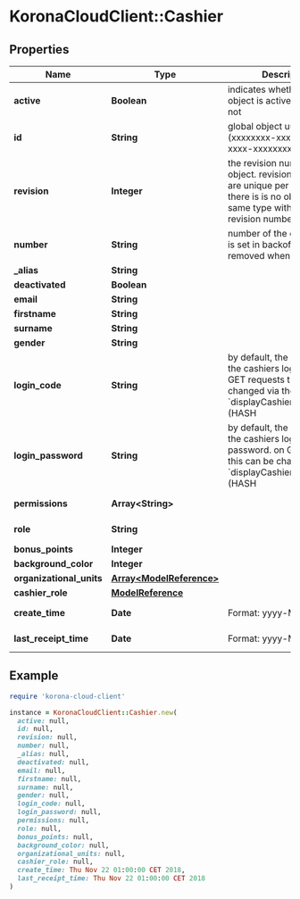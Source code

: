 # KoronaCloudClient::Cashier

## Properties

| Name | Type | Description | Notes |
| ---- | ---- | ----------- | ----- |
| **active** | **Boolean** | indicates whether the object is active for use or not | [optional][readonly] |
| **id** | **String** | global object uuid (xxxxxxxx-xxxx-xxxx-xxxx-xxxxxxxxxxxx) | [optional] |
| **revision** | **Integer** | the revision number of the object. revision numbers are unique per object-type. there is is no object of the same type with identical revision numbers. | [optional][readonly] |
| **number** | **String** | number of the object, like it is set in backoffice; will be removed when active&#x3D;false | [optional] |
| **_alias** | **String** |  | [optional] |
| **deactivated** | **Boolean** |  | [optional] |
| **email** | **String** |  | [optional] |
| **firstname** | **String** |  | [optional] |
| **surname** | **String** |  | [optional] |
| **gender** | **String** |  | [optional] |
| **login_code** | **String** | by default, the md5 hash of the cashiers login code. on GET requests this can be changed via the &#x60;displayCashierCredentials&#x3D;(HASH|PLAIN|NONE)&#x60; parameter, on POST and PATCH it is always assumed to be &#x60;PLAIN&#x60; text. | [optional] |
| **login_password** | **String** | by default, the md5 hash of the cashiers login password. on GET requests this can be changed via the &#x60;displayCashierCredentials&#x3D;(HASH|PLAIN|NONE)&#x60; parameter, on POST and PATCH it is always assumed to be &#x60;PLAIN&#x60; text. | [optional] |
| **permissions** | **Array&lt;String&gt;** |  | [optional][readonly] |
| **role** | **String** |  | [optional][readonly] |
| **bonus_points** | **Integer** |  | [optional] |
| **background_color** | **Integer** |  | [optional] |
| **organizational_units** | [**Array&lt;ModelReference&gt;**](ModelReference.md) |  | [optional] |
| **cashier_role** | [**ModelReference**](ModelReference.md) |  | [optional] |
| **create_time** | **Date** | Format: yyyy-MM-dd | [optional][readonly] |
| **last_receipt_time** | **Date** | Format: yyyy-MM-dd | [optional][readonly] |

## Example

```ruby
require 'korona-cloud-client'

instance = KoronaCloudClient::Cashier.new(
  active: null,
  id: null,
  revision: null,
  number: null,
  _alias: null,
  deactivated: null,
  email: null,
  firstname: null,
  surname: null,
  gender: null,
  login_code: null,
  login_password: null,
  permissions: null,
  role: null,
  bonus_points: null,
  background_color: null,
  organizational_units: null,
  cashier_role: null,
  create_time: Thu Nov 22 01:00:00 CET 2018,
  last_receipt_time: Thu Nov 22 01:00:00 CET 2018
)
```

